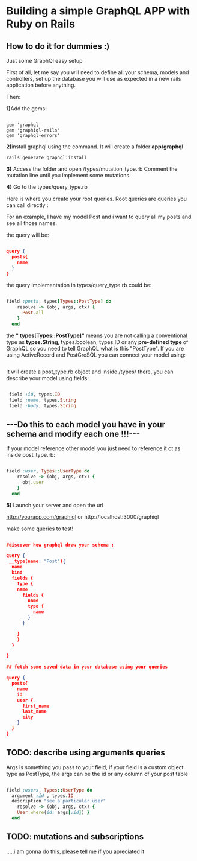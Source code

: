 # Building a simple GraphQL APP with Ruby on Rails

## How to do it for dummies :)

Just some GraphQl easy setup

First of all, let me say you will need to define all your schema, models and controllers, set up the database you will use as expected in a new rails application before anything.

Then:

<b>1)</b>Add the gems:
```gemfile

gem 'graphql'
gem 'graphiql-rails'
gem 'graphql-errors'

```

<b>2)</b>install graphql using the command. It will create a folder <b>app/graphql</b>

```
rails generate graphql:install

```


<b>3)</b> Access the folder and open /types/mutation_type.rb
Comment the mutation line until you implement some mutations.

<b>4)</b> Go to the types/query_type.rb

Here is where you create your root queries. Root queries are queries you can call directly :

For an example, I have my model Post and i want to query all my posts and see all those names.

the query will be:

```json

query {
  posts{
    name
  }
}
```

the query implementation in types/query_type.rb could be:

```#query_type.rb

field :posts, types[Types::PostType] do
    resolve -> (obj, args, ctx) {
      Post.all
    }
  end
```


the <b>" types[Types::PostType]"</b> means you are not calling a conventional type as <b>types.String</b>, types.boolean, types.ID or any <b>pre-defined type </b> of GraphQL so you need to tell GraphQL what is this "PostType". If you are using ActiveRecord and PostGreSQL you can connect your model using:

``` rails generate graphql:object Post
```

It will create a post_type.rb object and inside /types/ there,  you can describe your model using fields:
 ``` #post_type.rb

  field :id, types.ID
  field :name, types.String
  field :body, types.String
```

## ---Do this to each model you have in your schema and modify each one !!!---


 If your model reference other model you just need to reference it ot as inside post_type.rb:

```#post_type.rb

field :user, Types::UserType do
    resolve -> (obj, args, ctx) {
      obj.user
    }
  end
  ```


<b>5)</b> Launch your server and open the url

http://yourapp.com/graphiql or http://localhost:3000/graphiql

make some queries to test!

```json

#discover how graphql draw your schema :

query {
 __type(name: "Post"){
  name
  kind
  fields {
    type {
    name
      fields {
        name
        type {
          name
        }
      }

    }
    }
  }

}

## fetch some saved data in your database using your queries

query {
  posts{
    name
    id
    user {
      first_name
      last_name
      city
    }
  }
}
```



## TODO: describe using arguments queries

Args is something you pass to your field, if your field is a custom object type as PostType, the args can be the id or any column of your post table
```#query_type.rb

field :users, Types::UserType do
  argument :id , types.ID
  description "see a particular user"
    resolve -> (obj, args, ctx) {
    User.where(id: args[:id]) }
  end
```

## TODO: mutations and subscriptions

.....i am gonna do this, please tell me if you apreciated it
